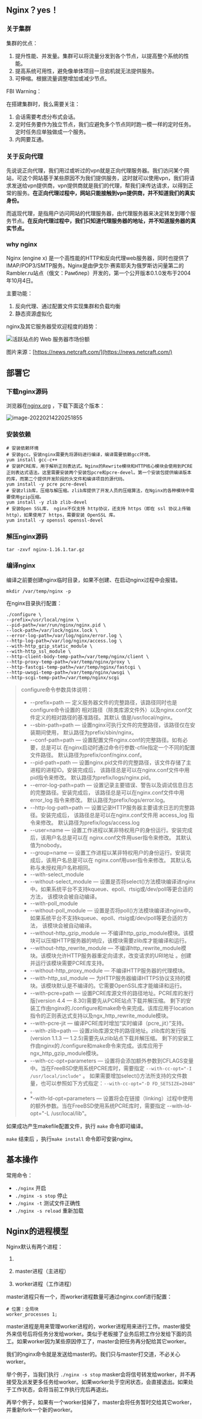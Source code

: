 ## Nginx？yes！



### 关于集群

集群的优点：

1. 提升性能、并发量。集群可以将流量分发到各个节点，以提高整个系统的性能。
2. 提高系统可用性，避免像单体项目一旦宕机就无法提供服务。
3. 可伸缩。根据流量调整增加或减少节点。

FBI Warning：

在搭建集群时，我么需要关注：

1. 会话需要考虑分布式会话。
2. 定时任务要作为独立节点，我们应避免多个节点同时跑一模一样的定时任务。定时任务应单独做成一个服务。
3. 内网要互通。



### 关于反向代理

先说说正向代理，我们用过或听过的vpn就是正向代理服务器。我们访问某个网站，可这个网站基于某些原因不为我们提供服务，这时就可以使用vpn，我们将请求发送给vpn提供商，vpn提供商就是我们的代理，帮我们来传达请求，以得到正常的服务。**在正向代理过程中，网站只能接触到vpn提供商，并不知道我们的真实身份。**

而返现代理，是指用户访问网站的代理服务器，由代理服务器来决定转发到哪个服务节点。**在反向代理过程中，我们只知道代理服务器的地址，并不知道服务器的真实节点。**



### why nginx

Nginx (engine x) 是一个高性能的HTTP和反向代理web服务器，同时也提供了IMAP/POP3/SMTP服务。Nginx是由伊戈尔·赛索耶夫为俄罗斯访问量第二的Rambler.ru站点（俄文：Рамблер）开发的，第一个公开版本0.1.0发布于2004年10月4日。

主要功能：

1. 反向代理、通过配置文件实现集群和负载均衡
2. 静态资源虚拟化

nginx及其它服务器受欢迎程度的趋势：

![活跃站点的 Web 服务器市场份额](./nginx.assets/wss-active-share.png)

图片来源：[https://news.netcraft.com/](https://news.netcraft.com/)



## 部署它



### 下载nginx源码

浏览器在[nginx.org](nginx.org) ，下载下面这个版本：

![image-20220214220251855](./nginx.assets/image-20220214220251855.png)



### 安装依赖

```shell
# 安装依赖环境
# 安装gcc。安装nginx需要先将源码进行编译，编译需要依赖gcc环境。
yum install gcc-c++
# 安装PCRE库，用于解析正则表达式。Nginx的Rewrite模块和HTTP核心模块会使用到PCRE正则表达式语法。这里需要安装两个安装包pcre和pcre-devel。第一个安装包提供编译版本的库，而第二个提供开发阶段的头文件和编译项目的源代码。
yum install -y pcre pcre-devel
# 安装zlib库，压缩与解压缩。zlib库提供了开发人员的压缩算法，在Nginx的各种模块中需要使用gzip压缩。
yum install -y zlib zlib-devel
# 安装Open SSL库， nginx不仅支持 http协议，还支持 https（即在 ssl 协议上传输 http），如果使用了 https，需要安装 OpenSSL 库。
yum install -y openssl openssl-devel
```



### 解压nginx源码

```shell
tar -zxvf nginx-1.16.1.tar.gz
```



### 编译nginx

编译之前要创建nginx临时目录，如果不创建、在启动nginx过程中会报错。

```shell
mkdir /var/temp/nginx -p
```

在nginx目录执行配置：

```shell
./configure \
--prefix=/usr/local/nginx \
--pid-path=/var/run/nginx/nginx.pid \
--lock-path=/var/lock/nginx.lock \
--error-log-path=/var/log/nginx/error.log \
--http-log-path=/var/log/nginx/access.log \
--with-http_gzip_static_module \
--with-http_ssl_module \
--http-client-body-temp-path=/var/temp/nginx/client \
--http-proxy-temp-path=/var/temp/nginx/proxy \
--http-fastcgi-temp-path=/var/temp/nginx/fastcgi \
--http-uwsgi-temp-path=/var/temp/nginx/uwsgi \
--http-scgi-temp-path=/var/temp/nginx/scgi
```

> configure命令参数具体说明：
>
> - --prefix=path — 定义服务器文件的完整路径，该路径同时也是configure命令设置的 相对路径（除类库源文件外）以及nginx.conf文件定义的相对路径的基准路径。其默认 值是/usr/local/nginx。
> - --sbin-path=path — 设置nginx可执行文件的完整路径，该路径仅在安装期间使用， 默认路径为prefix/sbin/nginx。
> - --conf-path=path — 设置配置文件nginx.conf的完整路径。如有必要，总是可以 在nginx启动时通过命令行参数-cfile指定一个不同的配置文件路径。 默认路径为prefix/conf/nginx.conf。
> - --pid-path=path — 设置nginx.pid文件的完整路径，该文件存储了主进程的进程ID。安装完成后， 该路径总是可以在nginx.conf文件中用 pid指令来修改。 默认路径为prefix/logs/nginx.pid。
> - --error-log-path=path — 设置记录主要错误、警告以及调试信息日志的完整路径。安装完成后， 该路径总是可以在nginx.conf文件中用 error_log 指令来修改。 默认路径为prefix/logs/error.log。
> - --http-log-path=path — 设置记录HTTP服务器主要请求日志的完整路径。安装完成后， 该路径总是可以在nginx.conf文件用 access_log 指令来修改。 默认路径为prefix/logs/access.log
> - --user=name — 设置工作进程以某非特权用户的身份运行。安装完成后，该用户名总是可以在 nginx.conf文件用user指令来修改。 其默认值为nobody。
> - --group=name — 设置工作进程以某非特权用户的身份运行。安装完成后，该用户名总是可以在 nginx.conf用user指令来修改。 其默认名称与未授权用户名称相同。
> - --with-select_module
> - --without-select_module — 设置是否将select()方法模块编译进nginx中。如果系统平台不支持kqueue、epoll、rtsig或/dev/poll等更合适的方法， 该模块会被自动编译。
> - --with-poll_module
> - --without-poll_module — 设置是否将poll()方法模块编译进nginx中。如果系统平台不支持kqueue、epoll、rtsig或/dev/poll等更合适的方法， 该模块会被自动编译。
> - --without-http_gzip_module — 不编译http_gzip_module模块。该模块可以压缩HTTP服务器的响应，该模块需要zlib库才能编译和运行。
> - --without-http_rewrite_module — 不编译http_rewrite_module模块。该模块允许HTTP服务器重定向请求，改变请求的URI地址 。创建并运行该模块需要PCRE库支持。
> - --without-http_proxy_module — 不编译HTTP服务器的代理模块。
> - --with-http_ssl_module — 为HTTP服务器编译HTTPS协议支持的模块。该模块默认是不编译的。它需要OpenSSL库才能编译和运行。
> - --with-pcre=path — 设置PCRE库源文件的路径地址。PCRE库的发行版(version 4.4 — 8.30)需要先从PCRE站点下载并解压缩。 剩下的安装工作由nginx的./configure和make命令来完成。该库应用于location 指令的正则表达式支持以及ngx_http_rewrite_module模块。
> - --with-pcre-jit — 编译PCRE库时增加“实时编译（pcre_jit）”支持。
> - --with-zlib=path — 设置zlib库源文件的路径地址。zlib库的发行版(version 1.1.3 — 1.2.5)需要先从zlib站点下载并解压缩。 剩下的安装工作由nginx的./configure和make命令来完成。该库应用于 ngx_http_gzip_module模块。
> - --with-cc-opt=parameters — 设置将会添加额外参数到CFLAGS变量中。当在FreeBSD使用系统PCRE库时，需要指定 `--with-cc-opt="-I /usr/local/include"` 。 如果需要增加select()方法所支持的文件数量，也可以参照如下方式指定：`--with-cc-opt="-D FD_SETSIZE=2048"` 。
> - *-with-ld-opt=parameters — 设置将会在链接（linking）过程中使用的额外参数。当在FreeBSD使用系统PCRE库时，需要指定 --with-ld-opt="-L /usr/local/lib"。
>

如果成功产生makefile配置文件，执行 `make` 命令即可编译。

`make` 结束后 ，执行`make install` 命令即可安装nginx。



## 基本操作

常用命令：

- `./nginx` 开启
- `./nginx -s stop` 停止
- `./nginx -t` 测试文件正确性
- `./nginx -s reload` 重新加载



## Nginx的进程模型

Nginx默认有两个进程：

1. 

1. master进程（主进程）
2. worker进程（工作进程）

master进程只有一个，而worker进程数量可通过nginx.conf进行配置：

```nginx
# 位置：全局块
worker_processes 1;
```

master进程是用来管理worker进程的，worker进程用来进行工作。master接受外来信号后将任务分发给worker。类似于老板接了业务后把工作分发给下面的员工。如果worker因为某些原因停工了，master会把任务再分配给其它worker。

我们的nginx命令就是发送给master的。我们只与master打交道，不必关心worker。

举个例子，当我们执行 `./nginx -s stop` masker会将信号转发给worker，并不再接受及派发更多任务给worker。如果worker处于空闲状态，会直接退出。如果处于工作状态，会将当前工作执行完后再退出。

再举个例子，如果有一个worker挂掉了，master会将任务暂时交给其它worker，并重新fork一个新的worker。



